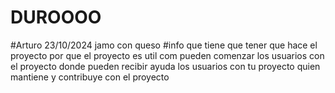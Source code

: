 # DUROOOO
#Arturo 23/10/2024 
jamo con queso
#info que tiene que tener
que hace el proyecto
por que el proyecto es util
com pueden comenzar los usuarios  con el proyecto
donde pueden recibir ayuda los usuarios con tu proyecto
quien mantiene y contribuye con el proyecto
